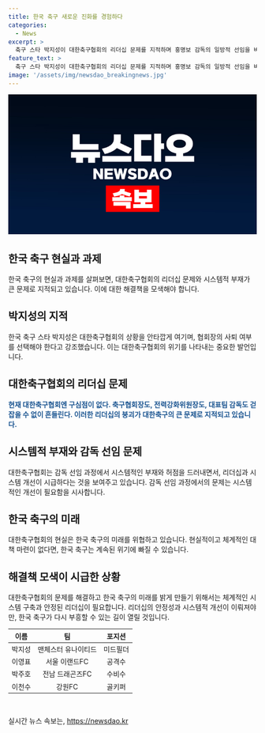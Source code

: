 ```yaml
---
title: 한국 축구 새로운 진화를 경험하다
categories:
  - News
excerpt: >
  축구 스타 박지성이 대한축구협회의 리더십 문제를 지적하며 홍명보 감독의 일방적 선임을 비판했다. 감독 선임 과정에서의 허점과 전력강화위원의 감독 선임 과정에서의 의견 무시 문제가 대두되고 있으며, 외국 감독을 뽑겠다고 했던 축구협회가 갑자기 국내파 감독을 뽑은 데 대한 이유는 명백하지 않다. 또한, 클린스만 감독의 부족한 리더십과 대표팀의 팀워크 문제, 그리고 대한축구협회의 시스템 부재 등이 한국 축구의 위기 원인으로 지적되고 있다. 현재 대한축구협회의 조치가 부족하고, 이에 대한 국민의 불만이 증폭되고 있는 상황이다.
feature_text: >
  축구 스타 박지성이 대한축구협회의 리더십 문제를 지적하며 홍명보 감독의 일방적 선임을 비판했다. 감독 선임 과정에서의 허점과 전력강화위원의 감독 선임 과정에서의 의견 무시 문제가 대두되고 있으며, 외국 감독을 뽑겠다고 했던 축구협회가 갑자기 국내파 감독을 뽑은 데 대한 이유는 명백하지 않다. 또한, 클린스만 감독의 부족한 리더십과 대표팀의 팀워크 문제, 그리고 대한축구협회의 시스템 부재 등이 한국 축구의 위기 원인으로 지적되고 있다. 현재 대한축구협회의 조치가 부족하고, 이에 대한 국민의 불만이 증폭되고 있는 상황이다.
image: '/assets/img/newsdao_breakingnews.jpg'
---
```


<p><img src="/assets/img/newsdao_breakingnews.jpg" alt="ontimetimes 속보" /></p>

<h2 data-ke-size="size26">한국 축구 현실과 과제</h2>

<p data-ke-size="size16">한국 축구의 현실과 과제를 살펴보면, 대한축구협회의 리더십 문제와 시스템적 부재가 큰 문제로 지적되고 있습니다. 이에 대한 해결책을 모색해야 합니다.</p>

<h2 data-ke-size="size24">박지성의 지적</h2>

<p data-ke-size="size16">한국 축구 스타 박지성은 대한축구협회의 상황을 안타깝게 여기며, 협회장의 사퇴 여부를 선택해야 한다고 강조했습니다. 이는 대한축구협회의 위기를 나타내는 중요한 발언입니다.</p>

<h2 data-ke-size="size24">대한축구협회의 리더십 문제</h2>

<p data-ke-size="size16"><b><span style="color: #1a5490;">현재 대한축구협회엔 구심점이 없다. 축구협회장도, 전력강화위원장도, 대표팀 감독도 걷잡을 수 없이 흔들린다. 이러한 리더십의 붕괴가 대한축구의 큰 문제로 지적되고 있습니다.</span></b></p>

<h2 data-ke-size="size24">시스템적 부재와 감독 선임 문제</h2>

<p data-ke-size="size16">대한축구협회는 감독 선임 과정에서 시스템적인 부재와 허점을 드러내면서, 리더십과 시스템 개선이 시급하다는 것을 보여주고 있습니다. 감독 선임 과정에서의 문제는 시스템적인 개선이 필요함을 시사합니다.</p>

<h2 data-ke-size="size24">한국 축구의 미래</h2>

<p data-ke-size="size16">대한축구협회의 현실은 한국 축구의 미래를 위협하고 있습니다. 현실적이고 체계적인 대책 마련이 없다면, 한국 축구는 계속된 위기에 빠질 수 있습니다.</p>

<h2 data-ke-size="size24">해결책 모색이 시급한 상황</h2>

<p data-ke-size="size16">대한축구협회의 문제를 해결하고 한국 축구의 미래를 밝게 만들기 위해서는 체계적인 시스템 구축과 안정된 리더십이 필요합니다. 리더십의 안정성과 시스템적 개선이 이뤄져야만, 한국 축구가 다시 부흥할 수 있는 길이 열릴 것입니다.</p>

<table>
<thead>
<tr>
<th style="text-align: center;">이름</th>
<th style="text-align: center;">팀</th>
<th style="text-align: center;">포지션</th>
</tr>
</thead>
<tbody>
<tr>
<td style="text-align: center;">박지성</td>
<td style="text-align: center;">맨체스터 유나이티드</td>
<td style="text-align: center;">미드필더</td>
</tr>
<tr>
<td style="text-align: center;">이영표</td>
<td style="text-align: center;">서울 이랜드FC</td>
<td style="text-align: center;">공격수</td>
</tr>
<tr>
<td style="text-align: center;">박주호</td>
<td style="text-align: center;">전남 드래곤즈FC</td>
<td style="text-align: center;">수비수</td>
</tr>
<tr>
<td style="text-align: center;">이천수</td>
<td style="text-align: center;">강원FC</td>
<td style="text-align: center;">골키퍼</td>
</tr>
</tbody>
</table>

<p data-ke-size="size16">&nbsp;</p>
실시간 뉴스 속보는, <a href="https://newsdao.kr" rel="dofollow">https://newsdao.kr</a>


